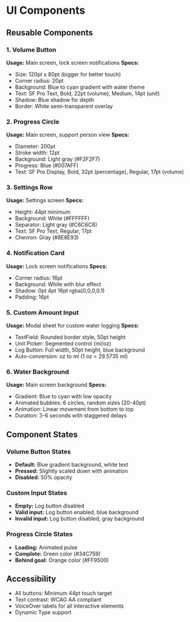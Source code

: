 # UI Components

## Reusable Components

### 1. Volume Button
**Usage:** Main screen, lock screen notifications
**Specs:**
- Size: 120pt x 80pt (bigger for better touch)
- Corner radius: 20pt
- Background: Blue to cyan gradient with water theme
- Text: SF Pro Text, Bold, 22pt (volume), Medium, 14pt (unit)
- Shadow: Blue shadow for depth
- Border: White semi-transparent overlay

### 2. Progress Circle
**Usage:** Main screen, support person view
**Specs:**
- Diameter: 200pt
- Stroke width: 12pt
- Background: Light gray (#F2F2F7)
- Progress: Blue (#007AFF)
- Text: SF Pro Display, Bold, 32pt (percentage), Regular, 17pt (volume)

### 3. Settings Row
**Usage:** Settings screen
**Specs:**
- Height: 44pt minimum
- Background: White (#FFFFFF)
- Separator: Light gray (#C6C6C8)
- Text: SF Pro Text, Regular, 17pt
- Chevron: Gray (#8E8E93)

### 4. Notification Card
**Usage:** Lock screen notifications
**Specs:**
- Corner radius: 16pt
- Background: White with blur effect
- Shadow: 0pt 4pt 16pt rgba(0,0,0,0.1)
- Padding: 16pt

### 5. Custom Amount Input
**Usage:** Modal sheet for custom water logging
**Specs:**
- TextField: Rounded border style, 50pt height
- Unit Picker: Segmented control (ml/oz)
- Log Button: Full width, 50pt height, blue background
- Auto-conversion: oz to ml (1 oz = 29.5735 ml)

### 6. Water Background
**Usage:** Main screen background
**Specs:**
- Gradient: Blue to cyan with low opacity
- Animated bubbles: 6 circles, random sizes (20-40pt)
- Animation: Linear movement from bottom to top
- Duration: 3-6 seconds with staggered delays

## Component States

### Volume Button States
- **Default:** Blue gradient background, white text
- **Pressed:** Slightly scaled down with animation
- **Disabled:** 50% opacity

### Custom Input States
- **Empty:** Log button disabled
- **Valid input:** Log button enabled, blue background
- **Invalid input:** Log button disabled, gray background

### Progress Circle States
- **Loading:** Animated pulse
- **Complete:** Green color (#34C759)
- **Behind goal:** Orange color (#FF9500)

## Accessibility
- All buttons: Minimum 44pt touch target
- Text contrast: WCAG AA compliant
- VoiceOver labels for all interactive elements
- Dynamic Type support
